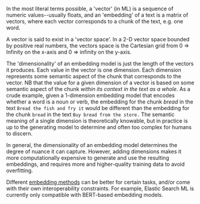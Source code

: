 In the most literal terms possible, a 'vector' (in ML) is a sequence of numeric values--usually floats, and an 'embedding' of a text is a matrix of vectors, where each vector corresponds to a chunk of the text, e.g. one word.

A vector is said to exist in a 'vector space'. In a 2-D vector space bounded by positive real numbers, the vectors space is the Cartesian grid from 0 => Infinity on the x-axis and 0 => infinity on the y-axis.

The 'dimensionality' of an embedding model is just the length of the vectors it produces. Each value in the vector is one dimension. Each dimension represents some semantic aspect of the chunk that corresponds to the vector. NB that the value for a given dimension of a vector is based on some semantic aspect of the chunk *within its context in the text as a whole*. As a crude example, given a 1-dimension embedding model that encodes whether a word is a noun or verb, the embedding for the chunk *bread* in the text `Bread the fish and fry it` would be different than the embedding for the chunk `bread` in the text `Buy bread from the store.` The semantic meaning of a single dimension is theoretically knowable, but in practice is up to the generating model to determine and often too complex for humans to discern.

In general, the dimensionality of an embedding model determines the degree of nuance it can capture. However, adding dimensions makes it more computationally expensive to generate and use the resulting embeddings, and requires more and higher-quality training data to avoid overfitting.

Different [embedding methods](https://labelbox.com/blog/how-vector-similarity-search-works/) can be better for certain tasks, and/or come with their own interoperability constraints. For example, Elastic Search ML is currently only compatible with BERT-based embedding models.